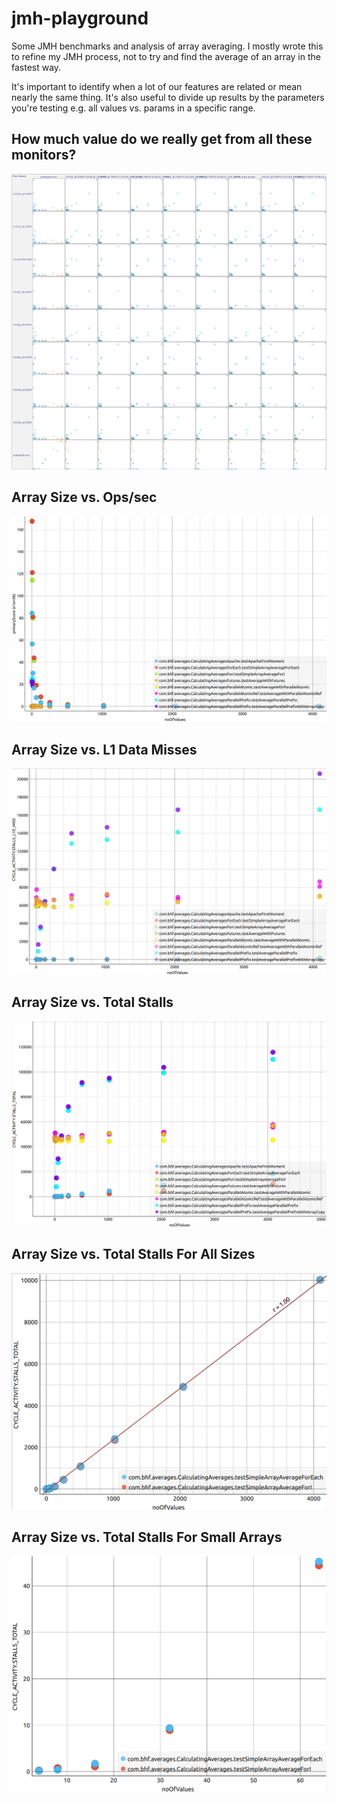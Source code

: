 # jmh-playground

Some JMH benchmarks and analysis of array averaging. I mostly wrote this to refine my JMH process, not to try and find the average of an array in the fastest way. 

It's important to identify when a lot of our features are related or mean nearly the same thing. It's also useful to divide up results by the parameters you're testing e.g. all values vs. params in a specific range.

## How much value do we really get from all these monitors? ##
![](massScatter.png) 

## Array Size vs. Ops/sec ##
![](sizeVsScore.png) 

## Array Size vs. L1 Data Misses ##
![](l1dMiss.png) 

## Array Size vs. Total Stalls ##
![](sizeVsStalls.png) 

## Array Size vs. Total Stalls For All Sizes ##
![](cyclestalls.png) 

## Array Size vs. Total Stalls For Small Arrays ##
![](cyclestalls-small-size.png) 
